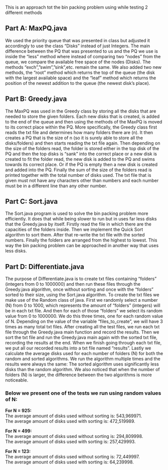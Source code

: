 This is an approach tot the bin packing problem using while testing 2 different methods

## Part A: MaxPQ.java

We used the priority queue that was presented in class but adjusted it accordingly to use the class “Disks” instead of just Integers. The main difference between the PQ that was presented to us and the PQ we use is inside the “less” method where instead of comparing two “nodes” from the queue, we compare the available free space of the nodes (Disks). The methods “exch”,”swim”,”sink”,etc. remain the same. We also added two new methods, the “root” method which returns the top of the queue (the disk with the largest available space) and the “leaf” method which returns the position of the newest addition to the queue (the newest disk’s place).

## Part B: Greedy.java

The MaxPQ was used in the Greedy class by storing all the disks that are needed to store the given folders. Each new disks that is created, is added to the end of the queue and then using the methods of the MaxPQ is moved to its correct place within the PQ. More specifically, the Greedy class first reads the txt file and determines how many folders there are (n). It then creates a PQ that is the size of n (so it is surely able to store all the disks/folders) and then starts reading the txt file again. Then depending on the size of the folders read, the folder is stored either in the top disk of the PQ and then the top disks is “sank” into the correct place or a new disk is created to fit the folder read, the new disk is added to the PQ and swims towards its correct place. Or if the PQ is empty then a new disk is created and added into the PQ. Finally the sum of the size of the folders read is printed together with the total number of disks used.
The txt file that is given must not have any characters other than numbers and each number must be in a different line than any other number.

## Part C: Sort.java

The Sort.java program is used to solve the bin packing problem more efficiently. It does that while being slower to run but in uses far less disks that the Greedy.java by itself.
Firstly read the file in which there are the capacities of the folders inside. Then we implement the Quick Sort algorithm to sort them. After that re-write the txt file with the sorted numbers. Finally the folders are arranged from the highest to lowest. This way the bin packing problem can be approached in another way that uses less disks.

## Part D: Differentiate.java

The purpose of Differentiate.java is to create txt files containing “folders” (integers from 0 to 1000000) and then run these files through the Greedy.java algorithm, once without sorting and once with the “folders” sorted to their size, using the Sort.java algorithm.
To create the txt files we make use of the Random class of java. First we randomly select a number (N) from 0 to 1000, which represents the amount of “folders” (integers) will be in each txt file. And then for each of those “folders” we select its random value from 0 to 1000000. We do this three times, one for each random value of N. Depending on the value of the variable “files_to_create”, we will have 3 times as many total txt files.
After creating all the test files, we run each txt file through the Greedy.java main function and record the results. Then we sort the txt file and run the Greedy.java main again with the sorted txt file, recording the results at the end.
When we finish going through each txt file, we put all our recorded results into a txt file named “results”. Lastly we calculate the average disks used for each number of folders (N) for both the random and sorted algorithms.
We run the algorithm multiple times and the results were always the same: The sorted algorithm uses significantly less disks than the random algorithm. We also noticed that when the number of folders (N) is larger, the difference between the two algorithms is more noticeable.

### Below we present one of the tests we run using random values of N:

**For N = 925:**<br />
The average amount of disks used without sorting is: 543,969971.<br />
The average amount of disks used with sorting is: 472,519989. <br />

**For N = 499:**<br />
The average amount of disks used without sorting is: 294,809998.<br />
The average amount of disks used with sorting is: 257,429993.<br />

**For N = 123:**<br />
The average amount of disks used without sorting is: 72,449997.<br />
The average amount of disks used with sorting is: 64,239998.<br />
